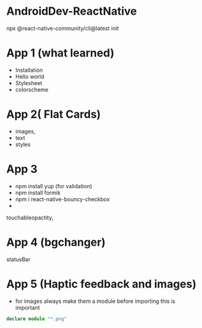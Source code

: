 # AndroidDev-ReactNative

npx @react-native-community/cli@latest init <name>

# App 1 (what learned)

- Installation 
- Hello world 
- Stylesheet
- colorscheme


# App 2( Flat Cards)

- images,
- text
- styles


# App 3 
- npm install yup (for validation)
- npm install formik
- npm i react-native-bouncy-checkbox
- 
touchableopactity,

# App 4 (bgchanger)
statusBar

# App 5 (Haptic feedback and images)
- for images always make them a module before importing this is important 
 ```typescript
declare module "*.png"
```

